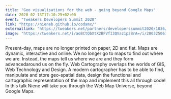 ```yaml
---
title: "Geo visualisations for the web - going beyond Google Maps"
date: 2020-02-13T17:10:25+02:00
event: "Tweakers Developers Summit 2020"
link: "https://nieneb.github.io/codamx/"
externallink: "https://tweakers.net/partners/developerssummit2020/1036/speakers/"
image: "https://tweakers.net/i/aoBCtQbXtX2BFVfI3QVaz1p28rA=/i/2003250610.jpeg"
---
```

Present-day, maps are no longer printed on paper, 2D and flat. Maps are dynamic, interactive and online. We no longer go to maps to find out where we are. <!--more-->Instead, the maps tell us where we are and they form advancedaround us on the fly. Web Cartography overlaps the worlds of GIS, Web Technology and Design. A modern cartographer has to be able to find, manipulate and store geo-spatial data, design the functional and cartographic representation of the map and implement this all through code! In this talk Niene will take you through the Web Map Universe, beyond Google Maps.
